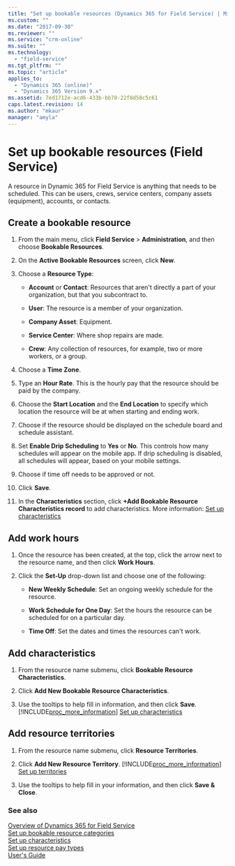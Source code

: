 ```yaml
---
title: "Set up bookable resources (Dynamics 365 for Field Service) | MicrosoftDocs"
ms.custom: ""
ms.date: "2017-09-30"
ms.reviewer: ""
ms.service: "crm-online"
ms.suite: ""
ms.technology: 
  - "field-service"
ms.tgt_pltfrm: ""
ms.topic: "article"
applies_to: 
  - "Dynamics 365 (online)"
  - "Dynamics 365 Version 9.x"
ms.assetid: 7ed1712e-acd6-433b-bb78-22f8d58c5c61
caps.latest.revision: 14
ms.author: "mkaur"
manager: "amyla"
---
```

# Set up bookable resources (Field Service)
A resource in Dynamic 365 for Field Service is anything that needs to be scheduled. This can be users, crews, service centers, company assets (equipment), accounts, or contacts.  
  
<a name="BKMK_CreateBookableResource"></a>   
## Create a bookable resource  
  
1.  From the main menu, click **Field Service** > **Administration**, and then choose **Bookable Resources**.  
  
2.  On the **Active Bookable Resources** screen, click **New**.  
  
3.  Choose a **Resource Type**:  
  
    - **Account** or **Contact**: Resources that aren't directly a part of your organization, but that you subcontract to.  
  
    - **User**: The resource is a member of your organization.  
  
    - **Company Asset**: Equipment.  
  
    - **Service Center**: Where shop repairs are made.  
  
    - **Crew**: Any collection of resources, for example, two or more workers, or a group.  
  
4.  Choose a **Time Zone**.  
  
5.  Type an **Hour Rate**.  This is the hourly pay that the resource should be paid by the company.  
  
6.  Choose the **Start Location** and the **End Location** to specify which location the resource will be at when starting and ending work.  
  
7.  Choose if the resource should be displayed on the schedule board and schedule assistant.  
  
8.  Set **Enable Drip Scheduling** to **Yes** or **No**.  This controls how many schedules will appear on the mobile app. If drip scheduling is disabled, all schedules will appear, based on your mobile settings.  
  
9. Choose if time off needs to be approved or not.  
  
10. Click **Save**.  
  
11. In the **Characteristics** section, click **+Add Bookable Resource Characteristics record** to add characteristics. More information: [Set up characteristics](../field-service/set-up-characteristics.md)  
  
<a name="BKMK_AddWorkHours"></a>   
## Add work hours  
  
1.  Once the resource has been created, at the top, click the arrow next to the resource name, and then click **Work Hours**.  
  
2.  Click the **Set-Up** drop-down list and choose one of the following:  
  
    - **New Weekly Schedule**: Set an ongoing weekly schedule for the resource.  
  
    - **Work Schedule for One Day**: Set the hours the resource can be scheduled for on a particular day.  
  
    - **Time Off**: Set the dates and times the resources can't work.  
  
<a name="BKMK_AddCharacteristics"></a>   
## Add characteristics  
  
1.  From the resource name submenu,  click **Bookable Resource Characteristics**.  
  
2.  Click **Add New Bookable Resource Characteristics**.  
  
3.  Use the tooltips to help fill in information, and then click **Save**. [!INCLUDE[proc_more_information](../includes/proc-more-information.md)] [Set up characteristics](../field-service/set-up-characteristics.md)  
  
<a name="BKMK_AddResourceTerritories"></a>   
## Add resource territories  
  
1.  From the resource name submenu, click **Resource Territories**.  
  
2.  Click **Add New Resource Territory**. [!INCLUDE[proc_more_information](../includes/proc-more-information.md)] [Set up territories](../field-service/set-up-territories.md)  
  
3.  Use the tooltips to help fill in your information, and then click **Save & Close**.  
  
### See also   
 [Overview of Dynamics 365 for Field Service](../field-service/overview.md)   
 [Set up bookable resource categories](../field-service/set-up-bookable-resource-categories.md)   
 [Set up characteristics](../field-service/set-up-characteristics.md)   
 [Set up resource pay types](../field-service/set-up-resource-pay-types.md)<br>
 [User's Guide](../field-service/user-guide.md) 
